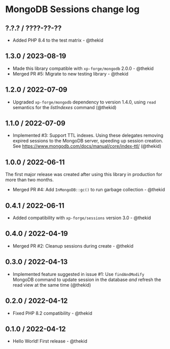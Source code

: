MongoDB Sessions change log
===========================

## ?.?.? / ????-??-??

* Added PHP 8.4 to the test matrix - @thekid

## 1.3.0 / 2023-08-19

* Made this library compatible with `xp-forge/mongodb` 2.0.0 - @thekid
* Merged PR #5: Migrate to new testing library - @thekid

## 1.2.0 / 2022-07-09

* Upgraded `xp-forge/mongodb` dependency to version 1.4.0, using `read`
  semantics for the *listIndexes* command
  (@thekid)

## 1.1.0 / 2022-07-09

* Implemented #3: Support TTL indexes. Using these delegates removing
  expired sessions to the MongoDB server, speeding up session creation.
  See https://www.mongodb.com/docs/manual/core/index-ttl/
  (@thekid)

## 1.0.0 / 2022-06-11

The first major release was created after using this library in production
for more than two months.

* Merged PR #4: Add `InMongoDB::gc()` to run garbage collection - @thekid

## 0.4.1 / 2022-06-11

* Added compatibility with `xp-forge/sessions` version 3.0 - @thekid

## 0.4.0 / 2022-04-19

* Merged PR #2: Cleanup sessions during create - @thekid

## 0.3.0 / 2022-04-13

* Implemented feature suggested in issue #1: Use `findAndModify` MongoDB
  command to update session in the database *and* refresh the read view
  at the same time
  (@thekid)

## 0.2.0 / 2022-04-12

* Fixed PHP 8.2 compatibility - @thekid

## 0.1.0 / 2022-04-12

* Hello World! First release - @thekid